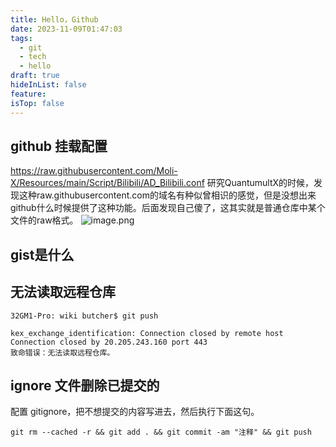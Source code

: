 ```yaml
---
title: Hello，Github
date: 2023-11-09T01:47:03
tags:
  - git
  - tech
  - hello
draft: true
hideInList: false
feature: 
isTop: false
---
```


## github 挂载配置

https://raw.githubusercontent.com/Moli-X/Resources/main/Script/Bilibili/AD_Bilibili.conf
研究QuantumultX的时候，发现这种raw.githubusercontent.com的域名有种似曾相识的感觉，但是没想出来github什么时候提供了这种功能。后面发现自己傻了，这其实就是普通仓库中某个文件的raw格式。
![image.png](https://bestkxt.oss-cn-guangzhou.aliyuncs.com/img/202311120152504.png)



## gist是什么






## 无法读取远程仓库

```shell
32GM1-Pro: wiki butcher$ git push

kex_exchange_identification: Connection closed by remote host
Connection closed by 20.205.243.160 port 443
致命错误：无法读取远程仓库。
```



## ignore 文件删除已提交的

配置 gitignore，把不想提交的内容写进去，然后执行下面这句。

```
git rm --cached -r && git add . && git commit -am "注释" && git push
```

<!--more-->